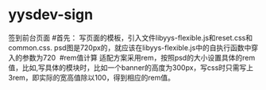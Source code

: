 # yysdev-sign
  签到前台页面
  #首先：
  写页面的模板，引入文件libyys-flexible.js和reset.css和common.css.
  psd图是720px的，就应该在libyys-flexible.js中的自执行函数中穿入的参数为720
  #rem值计算
  适配方案采用rem，按照psd的大小设置具体的rem值，比如,写具体的模块时，比如一个banner的高度为300px，写css时只需写上3rem，即实际的宽高值除以100，得到相应的rem值。
